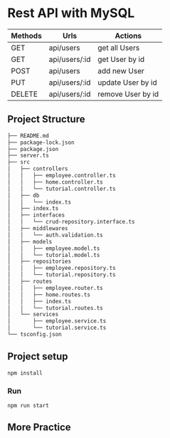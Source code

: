 # Rest API with MySQL 

| Methods	| Urls	                | Actions
| --------- | --------------------- | ---------------------- |
| GET       | api/users         | get all Users
| GET       | api/users/:id     | get User by id
| POST      | api/users         | add new User
| PUT       | api/users/:id     | update User by id
| DELETE    | api/users/:id     | remove User by id


## Project Structure
```bash
├── README.md
├── package-lock.json
├── package.json
├── server.ts
├── src
│   ├── controllers
│   │   ├── employee.controller.ts
│   │   ├── home.controller.ts
│   │   └── tutorial.controller.ts
│   ├── db
│   │   └── index.ts
│   ├── index.ts
│   ├── interfaces
│   │   └── crud-repository.interface.ts
│   ├── middlewares
│   │   └── auth.validation.ts
│   ├── models
│   │   ├── employee.model.ts
│   │   └── tutorial.model.ts
│   ├── repositories
│   │   ├── employee.repository.ts
│   │   └── tutorial.repository.ts
│   ├── routes
│   │   ├── employee.router.ts
│   │   ├── home.routes.ts
│   │   ├── index.ts
│   │   └── tutorial.routes.ts
│   └── services
│       ├── employee.service.ts
│       └── tutorial.service.ts
└── tsconfig.json
```



## Project setup
```
npm install
```

### Run
```
npm run start
```

## More Practice
